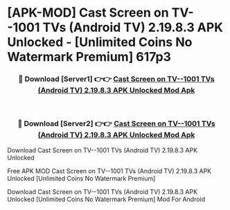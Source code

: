 # [APK-MOD] Cast Screen on TV--1001 TVs (Android TV) 2.19.8.3 APK Unlocked - [Unlimited Coins No Watermark Premium] 617p3



<div align="center">
<h3>🔴 Download [Server1] 👉👉 <a href="https://momento.my/?title=Cast_Screen_on_TV--1001_TVs_(Android_TV)_2.19.8.3_APK_Unlocked">Cast Screen on TV--1001 TVs (Android TV) 2.19.8.3 APK Unlocked Mod Apk</a></h3><br>

<h3>🔴 Download [Server2] 👉👉 <a href="https://momento.my/?title=Cast_Screen_on_TV--1001_TVs_(Android_TV)_2.19.8.3_APK_Unlocked">Cast Screen on TV--1001 TVs (Android TV) 2.19.8.3 APK Unlocked Mod Apk</a></h3>
</div>



Download Cast Screen on TV--1001 TVs (Android TV) 2.19.8.3 APK Unlocked 

Free APK MOD Cast Screen on TV--1001 TVs (Android TV) 2.19.8.3 APK Unlocked [Unlimited Coins No Watermark Premium]

Download Cast Screen on TV--1001 TVs (Android TV) 2.19.8.3 APK Unlocked [Unlimited Coins No Watermark Premium] Mod For Android
